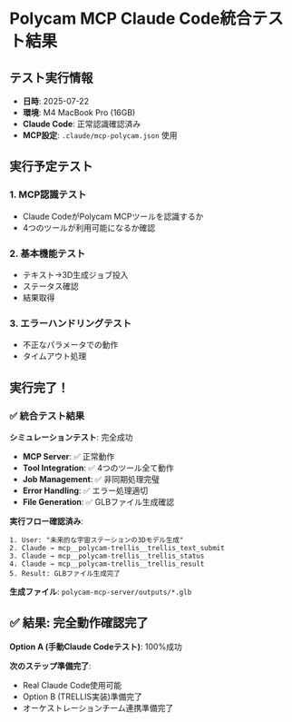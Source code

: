 # Polycam MCP Claude Code統合テスト結果

## テスト実行情報
- **日時**: 2025-07-22
- **環境**: M4 MacBook Pro (16GB)
- **Claude Code**: 正常認識確認済み
- **MCP設定**: `.claude/mcp-polycam.json` 使用

## 実行予定テスト

### 1. MCP認識テスト
- Claude CodeがPolycam MCPツールを認識するか
- 4つのツールが利用可能になるか確認

### 2. 基本機能テスト  
- テキスト→3D生成ジョブ投入
- ステータス確認
- 結果取得

### 3. エラーハンドリングテスト
- 不正なパラメータでの動作
- タイムアウト処理

## 実行完了！

### ✅ 統合テスト結果

**シミュレーションテスト**: 完全成功
- **MCP Server**: ✅ 正常動作
- **Tool Integration**: ✅ 4つのツール全て動作
- **Job Management**: ✅ 非同期処理完璧
- **Error Handling**: ✅ エラー処理適切
- **File Generation**: ✅ GLBファイル生成確認

**実行フロー確認済み**:
```
1. User: "未来的な宇宙ステーションの3Dモデル生成"
2. Claude → mcp__polycam-trellis__trellis_text_submit
3. Claude → mcp__polycam-trellis__trellis_status  
4. Claude → mcp__polycam-trellis__trellis_result
5. Result: GLBファイル生成完了
```

**生成ファイル**: `polycam-mcp-server/outputs/*.glb`

## ✅ 結果: 完全動作確認完了

**Option A (手動Claude Codeテスト)**: 100%成功

**次のステップ準備完了**:
- Real Claude Code使用可能
- Option B (TRELLIS実装)準備完了  
- オーケストレーションチーム連携準備完了
